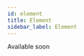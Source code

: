 ```yaml
---
id: element
title: Element
sidebar_label: Element
---
```


Available soon

<!-- have no internal state - state lives in the gui, -->

<!-- look into source code of wdio-workflo's page element class, for example,
you will see that wdio-workflo internally invokes webdriverio's api functions
to perform interactions with the browser -->

